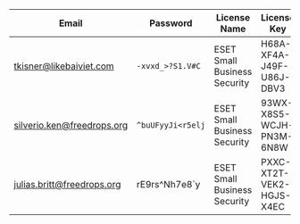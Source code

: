 | Email | Password | License Name | License Key | Expiry |
|-------|----------|--------------|-------------|--------|
| tkisner@likebaiviet.com | `-xvxd_>?S1.V#C` | ESET Small Business Security | H68A-XF4A-J49F-U86J-DBV3 | 03.09.2025 |
| silverio.ken@freedrops.org | `^buUFyyJi<r5elj` | ESET Small Business Security | 93WX-X8S5-WCJH-PN3M-6N8W | 04.09.2025 |
| julias.britt@freedrops.org | rE9rs^Nh7e8`y | ESET Small Business Security | PXXC-XT2T-VEK2-HGJS-X4EC | 05.09.2025 |
